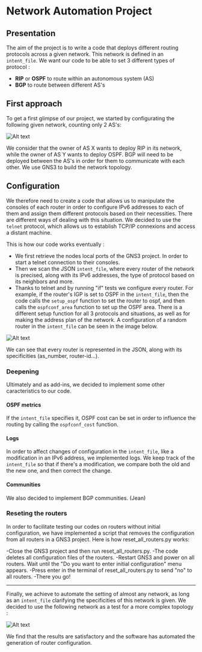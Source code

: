 # Network Automation Project

## Presentation
The aim of the project is to write a code that deploys different routing protocols across a given network. This network is defined in an `intent_file`. We want our code to be able to set 3 different types of protocol :
- **RIP** or **OSPF** to route within an autonomous system (AS)
- **BGP** to route between different AS's


## First approach
To get a first glimpse of our project, we started by configurating the following given network, counting only 2 AS's:

![Alt text](https://image.noelshack.com/fichiers/2024/05/2/1706624263-captura-de-pantalla-2024-01-30-151411.png)

We consider that the owner of AS X wants to deploy RIP in its network, while the owner of AS Y wants to deploy OSPF. BGP will need to be deployed between the AS's in order for them to communicate with each other. We use GNS3 to build the network topology.

## Configuration

We therefore need to create a code that allows us to manipulate the consoles of each router in order to configure IPv6 addresses to each of them and assign them different protocols based on their necessities. There are different ways of dealing with this situation. We decided to use the `telnet` protocol, which allows us to establish TCP/IP connexions and access a distant machine. 


This is how our code works eventually :

- We first retrieve the nodes local ports of the GNS3 project. In order to start a telnet connection to their consoles.
- Then we scan the JSON `intent_file`, where every router of the network is precised, along with its IPv6 addresses, the type of protocol based on its neighbors and more.
- Thanks to telnet and by running "if" tests we configure every router. For example, if the router's IGP is set to OSPF in the `intent_file`, then the code calls the `setup_ospf` function to set the router to ospf, and then calls the `ospfconf_area` function to set up the OSPF area. There is a different setup function for all 3 protocols and situations, as well as for making the address plan of the network. A configuration of a random router in the `intent_file` can be seen in the image below.

![Alt text](https://image.noelshack.com/fichiers/2024/05/2/1706629051-captura-de-pantalla-2024-01-30-163624.png)

We can see that every router is represented in the JSON, along with its specificities (as_number, router-id...).

### Deepening
Ultimately and as add-ins, we decided to implement some other caracteristics to our code.

#### OSPF metrics 
If the `intent_file` specifies it, OSPF cost can be set in order to influence the routing by calling the `ospfconf_cost` function. 

#### Logs
In order to affect changes of configuration in the `intent_file`, like a modification in an IPv6 address, we implemented logs. We keep track of the `intent_file` so that if there's a modification, we compare both the old and the new one, and then correct the change.

#### Communities
We also decided to implement BGP communities. (Jean)

### Reseting the routers
In order to facilitate testing our codes on routers without initial configuration, we have implemented a script that removes the configuration from all routers in a GNS3 project. Here is how reset_all_routers.py works:

-Close the GNS3 project and then run reset_all_routers.py.
-The code deletes all configuration files of the routers.
-Restart GNS3 and power on all routers. Wait until the "Do you want to enter initial configuration" menu appears.
-Press enter in the terminal of reset_all_routers.py to send "no" to all routers.
-There you go!

---


Finally, we achieve to automate the setting of almost any network, as long as an `intent_file` clarifying the specificities of this network is given. We decided to use the following network as a test for a more complex topology : 

![Alt text](https://image.noelshack.com/fichiers/2024/05/2/1706629657-image.png)

We find that the results are satisfactory and the software has automated the generation of router configuration.
